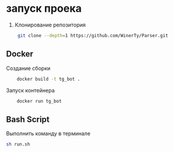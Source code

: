 # запуск проека


1. Клонирование репозитория 
    ```bash
     git clone --depth=1 https://github.com/WinerTy/Parser.git
     ```

## Docker
Создание сборки
```bash 
    docker build -t tg_bot .
```
Запуск контейнера 
```bash
    docker run tg_bot 
```


## Bash Script
Выполнить команду в терминале 
```bash
sh run.sh
```
